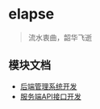 # elapse
> 流水衷曲，韶华飞逝

## 模块文档
- [后端管理系统开发](https://github.com/mvpzx/elapse/tree/master/be)
- [服务端API接口开发](https://github.com/mvpzx/elapse/tree/master/server)
